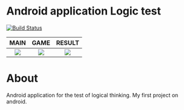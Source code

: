 # Android application Logic test
[![Build Status](https://travis-ci.org/MRdimenter/logic_test.svg?branch=master)](https://travis-ci.org/MRdimenter/logic_test)

MAIN    |  GAME    |  RESULT |
:---------:|:----------:|:---------:
![](https://sun9-59.userapi.com/c857632/v857632278/1da9f8/DW5MqXzdkYU.jpg)  |  ![](https://sun9-2.userapi.com/c206624/v206624278/fc2cc/V5m3r8SV4AI.jpg) |  ![](https://sun9-24.userapi.com/c857028/v857028278/1754ef/_sBbfPG9tS4.jpg)

# About
Android application for the test of logical thinking. My first project on android.
